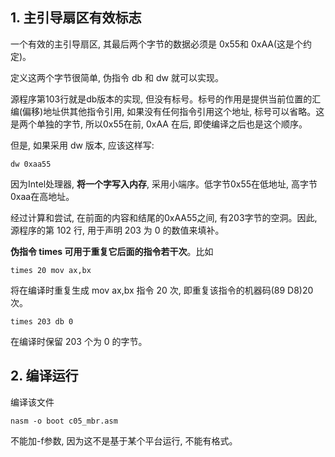 ## 1. 主引导扇区有效标志

一个有效的主引导扇区, 其最后两个字节的数据必须是 0x55和 0xAA(这是个约定)。

定义这两个字节很简单, 伪指令 db 和 dw 就可以实现。

源程序第103行就是db版本的实现, 但没有标号。标号的作用是提供当前位置的汇编(偏移)地址供其他指令引用, 如果没有任何指令引用这个地址, 标号可以省略。这是两个单独的字节, 所以0x55在前, 0xAA 在后, 即使编译之后也是这个顺序。

但是, 如果采用 dw 版本, 应该这样写: 

```
dw 0xaa55
```

因为Intel处理器, **将一个字写入内存**, 采用小端序。低字节0x55在低地址, 高字节0xaa在高地址。

经过计算和尝试, 在前面的内容和结尾的0xAA55之间, 有203字节的空洞。因此, 源程序的第 102 行, 用于声明 203 为 0 的数值来填补。

**伪指令 times 可用于重复它后面的指令若干次**。比如

```
times 20 mov ax,bx
```

将在编译时重复生成 mov ax,bx 指令 20 次, 即重复该指令的机器码(89 D8)20 次。

```
times 203 db 0
```

在编译时保留 203 个为 0 的字节。

## 2. 编译运行

编译该文件

```
nasm -o boot c05_mbr.asm
```

不能加-f参数, 因为这不是基于某个平台运行, 不能有格式。